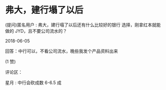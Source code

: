 # 弗大，建行塌了以后

(提问)匿名用户 : 弗大，建行塌了以后还有什么比较好的银行 选择，刚拿红本就能做的 JYD，且不要公司流水的？

2018-06-05

回答：中行可以，不看公司流水，晚些我发个产品资料出来

(1 赞)

评论区：

星月 : 中行会砍成数 6-6.5 成